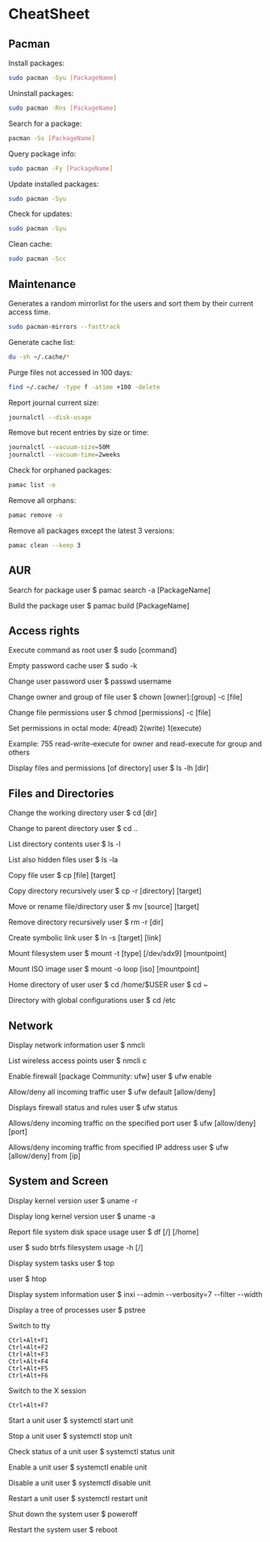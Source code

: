 # CheatSheet

## Pacman

Install packages:

```bash
sudo pacman -Syu [PackageName]
```

Uninstall packages:

```bash
sudo pacman -Rns [PackageName]
```

Search for a package:

```bash
pacman -Ss [PackageName]
```

Query package info:

```bash
sudo pacman -Fy [PackageName]
```

Update installed packages:

```bash
sudo pacman -Syu
```
Check for updates:

```bash
sudo pacman -Syu 
```

Clean cache:

```bash
sudo pacman -Scc
```

## Maintenance

Generates a random mirrorlist for the users and sort them by their current access time.

```bash
sudo pacman-mirrors --fasttrack
```

Generate cache list:

```bash
du -sh ~/.cache/*
```

Purge files not accessed in 100 days:

```bash
find ~/.cache/ -type f -atime +100 -delete
```

Report journal current size:

```bash
journalctl --disk-usage
```

Remove but recent entries by size or time:

```bash
journalctl --vacuum-size=50M
journalctl --vacuum-time=2weeks
```

Check for orphaned packages:

```bash
pamac list -o
```

Remove all orphans:

```bash
pamac remove -o
```

Remove all packages except the latest 3 versions:

```bash
pamac clean --keep 3
```

## AUR

Search for package
user $ pamac search -a [PackageName]

Build the package
user $ pamac build [PackageName]

## Access rights

Execute command as root
user $ sudo [command]

Empty password cache
user $ sudo -k

Change user password
user $ passwd username

Change owner and group of file
user $ chown [owner]:[group] -c [file]

Change file permissions
user $ chmod [permissions] -c [file]

Set permissions in octal mode: 4(read) 2(write) 1(execute)

Example: 755 read-write-execute for owner and read-execute for group and others

Display files and permissions [of directory]
user $ ls -lh [dir]

## Files and Directories

Change the working directory
user $ cd [dir]

Change to parent directory
user $ cd ..

List directory contents
user $ ls -l

List also hidden files
user $ ls -la

Copy file
user $ cp [file] [target]

Copy directory recursively
user $ cp -r [directory] [target]

Move or rename file/directory
user $ mv [source] [target]

Remove directory recursively
user $ rm -r [dir]

Create symbolic link
user $ ln -s [target] [link]

Mount filesystem
user $ mount -t [type] [/dev/sdx9] [mountpoint]

Mount ISO image
user $ mount -o loop [iso] [mountpoint]

Home directory of user
user $ cd /home/$USER
user $ cd ~

Directory with global configurations
user $ cd /etc

## Network

Display network information
user $ nmcli

List wireless access points
user $ nmcli c

Enable firewall [package Community: ufw]
user $ ufw enable

Allow/deny all incoming traffic
user $ ufw default [allow/deny]

Displays firewall status and rules
user $ ufw status

Allows/deny incoming traffic on the specified port
user $ ufw [allow/deny] [port]

Allows/deny incoming traffic from specified IP address
user $ ufw [allow/deny] from [ip]

## System and Screen

Display kernel version
user $ uname -r

Display long kernel version
user $ uname -a

Report file system disk space usage
user $ df [/] [/home]

user $ sudo btrfs filesystem usage -h [/]

Display system tasks
user $ top

user $ htop

Display system information
user $ inxi --admin --verbosity=7 --filter --width

Display a tree of processes
user $ pstree

Switch to tty

    Ctrl+Alt+F1
    Ctrl+Alt+F2
    Ctrl+Alt+F3
    Ctrl+Alt+F4
    Ctrl+Alt+F5
    Ctrl+Alt+F6

Switch to the X session

    Ctrl+Alt+F7

Start a unit
user $ systemctl start unit

Stop a unit
user $ systemctl stop unit

Check status of a unit
user $ systemctl status unit

Enable a unit
user $ systemctl enable unit

Disable a unit
user $ systemctl disable unit

Restart a unit
user $ systemctl restart unit

Shut down the system
user $ poweroff

Restart the system
user $ reboot
